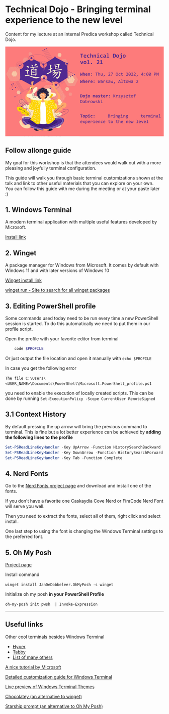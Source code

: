 # Technical Dojo - Bringing terminal experience to the new level

Content for my lecture at an internal Predica workshop called Technical Dojo.

![Technical Dojo graphic](graphics/dojoBanner.png)

## Follow allonge guide

My goal for this workshop is that the attendees would walk out with a more pleasing and joyfully terminal configuration.

This guide will walk you through basic terminal customizations shown at the talk and link to other useful materials that you can explore on your own.  
You can follow this guide with me during the meeting or at your paste later :)

## 1. Windows Terminal

A modern terminal application with multiple useful features developed by Microsoft.

[Install link](https://apps.microsoft.com/store/detail/windows-terminal/9N0DX20HK701)

## 2. Winget

A package manager for Windows from Microsoft. It comes by default with Windows 11 and with later versions of Windows 10

[Winget install link](https://apps.microsoft.com/store/detail/instalator-aplikacji/9NBLGGH4NNS1)

[winget.run - Site to search for all winget packages](https://winget.run/)

## 3. Editing PowerShell profile

Some commands used today need to be run every time a new PowerShell session is started. To do this automatically we need to put them in our profile script.

Open the profile with your favorite editor from terminal

```ps1
    code $PROFILE
```

Or just output the file location and open it manually with `echo $PROFILE`

In case you get the following error

`The file C:\Users\<USER_NAME>\Documents\PowerShell\Microsoft.PowerShell_profile.ps1`

you need to enable the execution of locally created scripts. This can be done by running `Set-ExecutionPolicy -Scope CurrentUser RemoteSigned`

## 3.1 Context History

By default pressing the up arrow will bring the previous command to terminal. This is fine but a lot better experience can be achieved by **adding the following lines to the profile**

```ps1
Set-PSReadLineKeyHandler -Key UpArrow -Function HistorySearchBackward
Set-PSReadLineKeyHandler -Key DownArrow -Function HistorySearchForward
Set-PSReadLineKeyHandler -Key Tab -Function Complete
```

## 4. Nerd Fonts

Go to the [Nerd Fonts project page](https://www.nerdfonts.com/) and download and install one of the fonts.

If you don't have a favorite one Caskaydia Cove Nerd or FiraCode Nerd Font will serve you well.

Then you need to extract the fonts, select all of them, right click and select install.

One last step to using the font is changing the Windows Terminal settings to the preferred font.

## 5. Oh My Posh

[Project page](https://ohmyposh.dev/docs/installation/windows)

Install command

`winget install JanDeDobbeleer.OhMyPosh -s winget`

Initialize oh my posh **in your PowerShell Profile**

`oh-my-posh init pwsh  | Invoke-Expression`

---------------------------

## Useful links

Other cool terminals besides Windows Terminal

- [Hyper](https://hyper.is/)
- [Tabby](https://tabby.sh/)
- [List of many others](https://windowsreport.com/best-windows-11-terminal/)

[A nice tutorial by Microsoft](https://learn.microsoft.com/en-us/windows/terminal/tutorials/custom-prompt-setup)

[Detailed customization guide for Windows Terminal](https://freshman.tech/windows-terminal-guide/#launching-the-terminal-with-a-keyboard-shortcut)

[Live preview of Windows Terminal Themes](https://windowsterminalthemes.dev/)

[Chocolatey (an alternative to winget)](https://chocolatey.org/)

[Starship prompt (an alternative to Oh My Posh)](https://starship.rs/)